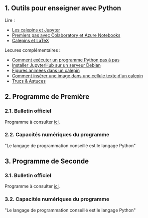 ## 1. Outils pour enseigner avec Python

Lire :
* [Les calepins et Jupyter](https://www.codekodo.net/documentation/guides/Mini%20Guide%20%2301%20-%20Les%20calepins%20et%20Jupyter.md)
* [Premiers pas avec Colaboratory et Azure Notebooks](https://www.codekodo.net/documentation/guides/Mini%20Guide%20%2302%20-%20Premiers%20pas%20avec%20Colaboratory%20et%20Azure%20Notebooks.md)
* [Calepins et LaTeX](https://www.codekodo.net/documentation/guides/Mini%20Guide%20-%20Calepins%20et%20LaTeX.ipynb)

Lecures complémentaires :
* [Comment exécuter un programme Python pas à pas](https://www.codekodo.net/documentation/guides/Comment_ex%C3%A9cuter_un_programme_Python_pas_%C3%A0_pas.ipynb)
* [Installer JupyterHub sur un serveur Debian](https://www.codekodo.net/documentation/guides/Installer_JupyterHub_sur_un_serveur_Debian.md)
* [Figures animées dans un calepin](https://www.codekodo.net/documentation/guides/Figures%20anim%C3%A9es%20dans%20un%20calepin.md)
* [Comment insérer une image dans une cellule texte d'un calepin](https://www.codekodo.net/documentation/guides/Comment%20ins%C3%A9rer%20une%20image%20dans%20une%20cellule%20texte%20d'un%20calepin.md)
* [Trucs & Astuces](https://www.codekodo.net/documentation/guides/Trucs%20%26%20Astuces.md)

## 2. Programme de Première

### 2.1. Bulletin officiel

Programme à consulter [ici](https://cache.media.education.gouv.fr/file/SP1-MEN-22-1-2019/16/8/spe632_annexe_1063168.pdf).

### 2.2. Capacités numériques du programme
"Le langage de programmation conseillé est le langage Python"

## 3. Programme de Seconde

### 3.1. Bulletin officiel

Programme à consulter [ici](https://cache.media.education.gouv.fr/file/SP1-MEN-22-1-2019/95/7/spe631_annexe_1062957.pdf).

### 3.2. Capacités numériques du programme
"Le langage de programmation conseillé est le langage Python"
